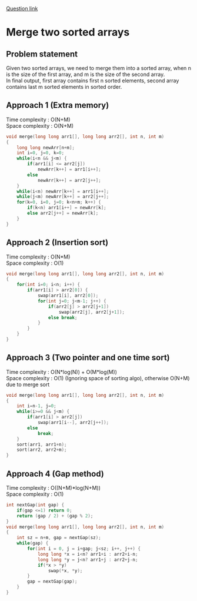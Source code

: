 [Question link](https://www.geeksforgeeks.org/merge-two-sorted-arrays-o1-extra-space/)
# Merge two sorted arrays

## Problem statement

Given two sorted arrays, we need to merge them into a sorted array, when n is the size of the first array, and m is the size of the second array.  
In final output, first array contains first n sorted elements, second array contains last m sorted elements in sorted order.

## Approach 1 (Extra memory)

Time complexity : O(N+M)  
Space complexity : O(N+M)

```cpp
void merge(long long arr1[], long long arr2[], int n, int m)
{
    long long newArr[n+m];
    int i=0, j=0, k=0;
    while(i<n && j<m) {
        if(arr1[i] <= arr2[j])
            newArr[k++] = arr1[i++];
        else
            newArr[k++] = arr2[j++];
    }
    while(i<n) newArr[k++] = arr1[i++];
    while(j<m) newArr[k++] = arr2[j++];
    for(k=0, i=0, j=0; k<n+m; k++) {
        if(k<n) arr1[i++] = newArr[k];
        else arr2[j++] = newArr[k];
    }
}
```

## Approach 2 (Insertion sort)

Time complexity : O(N\*M)  
Space complexity : O(1)

```cpp
void merge(long long arr1[], long long arr2[], int n, int m)
{
    for(int i=0; i<n; i++) {
        if(arr1[i] > arr2[0]) {
            swap(arr1[i], arr2[0]);
            for(int j=0; j<m-1; j++) {
                if(arr2[j] > arr2[j+1])
                    swap(arr2[j], arr2[j+1]);
                else break;
            }
        }
    }
}
```

## Approach 3 (Two pointer and one time sort)

Time complexity : O(N\*log(N)) + O(M\*log(M))  
Space complexity : O(1) (Ignoring space of sorting algo), otherwise O(N+M) due to merge sort

```cpp
void merge(long long arr1[], long long arr2[], int n, int m)
{
    int i=n-1, j=0;
    while(i>=0 && j<m) {
        if(arr1[i] > arr2[j])
            swap(arr1[i--], arr2[j++]);
        else
            break;
    }
    sort(arr1, arr1+n);
    sort(arr2, arr2+m);
}
```

## Approach 4 (Gap method)

Time complexity : O((N+M)\*log(N+M))  
Space complexity : O(1)

```cpp
int nextGap(int gap) {
    if(gap <=1) return 0;
    return (gap / 2) + (gap % 2);
}
void merge(long long arr1[], long long arr2[], int n, int m)
{
    int sz = n+m, gap = nextGap(sz);
    while(gap) {
        for(int i = 0, j = i+gap; j<sz; i++, j++) {
            long long *x = i<n? arr1+i : arr2+i-n;
            long long *y = j<n? arr1+j : arr2+j-n;
            if(*x > *y)
                swap(*x, *y);
        }
        gap = nextGap(gap);
    }
}
```